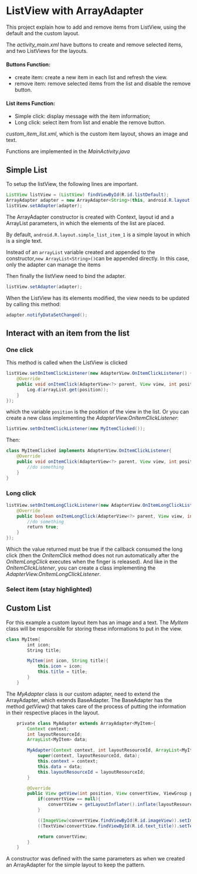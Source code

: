 # ListView with ArrayAdapter

This project explain how to add and remove items from ListView, using the default and the custom layout.

The _activity_main.xml_ have buttons to create and remove selected items, and two ListViews for the layouts.

#### Buttons Function: ####
* create item: create a new item in each list and refresh the view.
* remove item: remove selected items from the list and disable the remove button.
#### List items Function: ####
* Simple click: display message with the item information;
* Long click: select item from list and enable the remove button.

_custom_item_list.xml_, which is the custom item layout, shows an image and text.

Functions are implemented in the _MainActivity.java_

## Simple List

To setup the listView, the following lines are important.
```java
ListView listView = (ListView) findViewById(R.id.listDefault);
ArrayAdapter adapter = new ArrayAdapter<String>(this, android.R.layout.simple_list_item_1, arrayList);
listView.setAdapter(adapter);
```
The ArrayAdapter constructor is created with Context, layout id and a ArrayList<T> parameters, in which the elements of the list are placed.

By default, `android.R.layout.simple_list_item_1` is a simple layout in which is a single text.

Instead of an `arrayList` variable created and appended to the constructor,`new ArrayList<String>()`can be appended directly. In this case, only the adapter can manage the items

Then finally the listView need to bind the adapter.
```java
listView.setAdapter(adapter);
```

When the ListView has its elements modified, the view needs to be updated by calling this method:
```java
adapter.notifyDataSetChanged();
```

## Interact with an item from the list
### One click
This method is called when the ListView is clicked

```java
listView.setOnItemClickListener(new AdapterView.OnItemClickListener() {
    @Override
    public void onItemClick(AdapterView<?> parent, View view, int position, long id) {
        Log.d(arrayList.get(position));
    }
});
```
which the variable `position` is the position of the view in the list.
Or you can create a new class implementing the _AdapterView.OnItemClickListener_:

```java
listView.setOnItemClickListener(new MyItemClicked());
```
Then:
```java
class MyItemClicked implements AdapterView.OnItemClickListener{
    @Override
    public void onItemClick(AdapterView<?> parent, View view, int position, long id) {
        //do something
    }
}
```

### Long click
```java
listView.setOnItemLongClickListener(new AdapterView.OnItemLongClickListener() {
    @Override
    public boolean onItemLongClick(AdapterView<?> parent, View view, int position, long id) {
        //do something
        return true;
    }
});
```
Which the value returned must be true if the callback consumed the long click (then the _OnItemClick_ method does not run automatically after the _OnItemLongClick_ executes when the finger is released).
And like in the _OnItemClickListener_, you can create a class implementing the _AdapterView.OnItemLongClickListener_.

### Select item (stay highlighted)


## Custom List

For this example a custom layout item has an image and a text. The _MyItem_ class will be responsible for storing these informations to put in the view.
```java
class MyItem{
        int icon;
        String title;

        MyItem(int icon, String title){
            this.icon = icon;
            this.title = title;
        }
    }
```
The _MyAdapter_ class is our custom adapter, need to extend the ArrayAdapter, which extends BaseAdapter. The BaseAdapter has the method _getView()_ that takes care of the process of putting the information in their respective places in the layout.

```java
    private class MyAdapter extends ArrayAdapter<MyItem>{
        Context context;
        int layoutResourceId;
        ArrayList<MyItem> data;

        MyAdapter(Context context, int layoutResourceId, ArrayList<MyItem> data){
            super(context, layoutResourceId, data);
            this.context = context;
            this.data = data;
            this.layoutResourceId = layoutResourceId;
        }

        @Override
        public View getView(int position, View convertView, ViewGroup parent){
            if(convertView == null){
                convertView = getLayoutInflater().inflate(layoutResourceId, parent, false);
            }

            ((ImageView)convertView.findViewById(R.id.imageView)).setImageResource(data.get(position).icon);
            ((TextView)convertView.findViewById(R.id.text_title)).setText(data.get(position).title);

            return convertView;
        }
    }
```

A constructor was defined with the same parameters as when we created an ArrayAdapter for the simple layout to keep the pattern.
